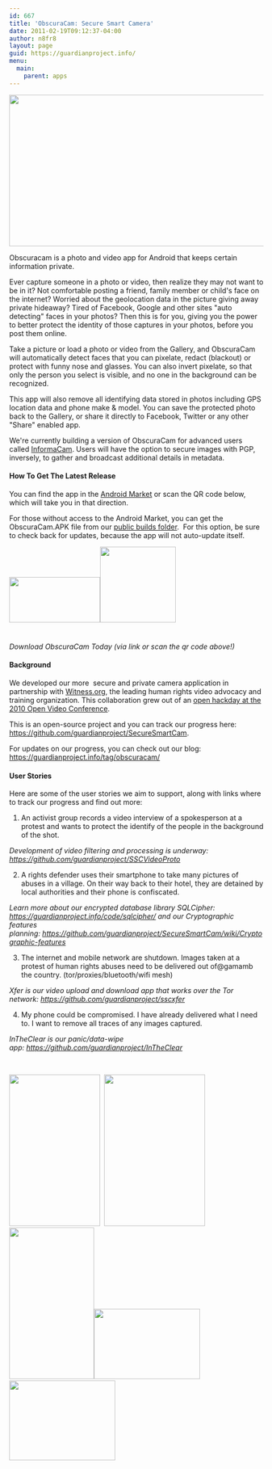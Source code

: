 ```yaml
---
id: 667
title: 'ObscuraCam: Secure Smart Camera'
date: 2011-02-19T09:12:37-04:00
author: n8fr8
layout: page
guid: https://guardianproject.info/
menu:
  main:
    parent: apps
---
```

[<img class="size-full wp-image-1155 alignnone" title="ssc_feature" alt="" src="https://guardianproject.info/wp-content/uploads/2011/02/ssc_feature.png" width="614" height="300" srcset="https://guardianproject.info/wp-content/uploads/2011/02/ssc_feature.png 1024w, https://guardianproject.info/wp-content/uploads/2011/02/ssc_feature-300x146.png 300w" sizes="(max-width: 614px) 100vw, 614px" />](https://guardianproject.info/wp-content/uploads/2011/02/ssc_feature.png)

Obscuracam is a photo and video app for Android that keeps certain information private.

Ever capture someone in a photo or video, then realize they may not want to be in it? Not comfortable posting a friend, family member or child's face on the internet? Worried about the geolocation data in the picture giving away private hideaway? Tired of Facebook, Google and other sites "auto detecting" faces in your photos? Then this is for you, giving you the power to better protect the identity of those captures in your photos, before you post them online.

Take a picture or load a photo or video from the Gallery, and ObscuraCam will automatically detect faces that you can pixelate, redact (blackout) or protect with funny nose and glasses. You can also invert pixelate, so that only the person you select is visible, and no one in the background can be recognized.

This app will also remove all identifying data stored in photos including GPS location data and phone make & model. You can save the protected photo back to the Gallery, or share it directly to Facebook, Twitter or any other "Share" enabled app.

We're currently building a version of ObscuraCam for advanced users called <a title="informacam app" href="https://guardianproject.info/apps/informacam/" target="_blank">InformaCam</a>. Users will have the option to secure images with PGP, inversely, to gather and broadcast additional details in metadata.

#### How To Get The Latest Release

<span style="font-weight: normal;">You can find the app in the <a href="https://market.android.com/details?id=org.witness.sscphase1&feature=search_result">Android Market</a> or scan the QR code below, which will take you in that direction.</span>

For those without access to the Android Market, you can get the ObscuraCam.APK file from our <a title="ObscuraCam builds" href="https://guardianproject.info/builds/Obscura/" target="_blank">public builds folder</a>.  For this option, be sure to check back for updates, because the app will not auto-update itself.

[<img class="size-full wp-image-1154 alignnone" style="margin-top: 5px; margin-bottom: 25px;" title="available-on-android-market-iphone-like-badge" alt="" src="https://guardianproject.info/wp-content/uploads/2011/06/available-on-android-market-iphone-like-badge.png" width="180" height="90" /><img class="size-full wp-image-1164 alignnone" title="obscuraqrfancy" alt="" src="https://guardianproject.info/wp-content/uploads/2011/02/obscuraqrfancy.png" width="150" height="150" />](https://market.android.com/details?id=org.witness.sscphase1&feature=search_result)

_Download ObscuraCam Today (via link or scan the qr code above!)_

#### Background

We developed our more  secure and private camera application in partnership with [Witness.org](https://www.witness.org), the leading human rights video advocacy and training organization. This collaboration grew out of an [open hackday at the 2010 Open Video Conference](https://blog.witness.org/2010/10/ovc2010-opensubtitles/).

This is an open-source project and you can track our progress here: <https://github.com/guardianproject/SecureSmartCam>.

For updates on our progress, you can check out our blog: <a title="obscuracam tag" href="https://guardianproject.info/tag/obscuracam/" target="_blank">https://guardianproject.info/tag/obscuracam/</a>

#### User Stories

Here are some of the user stories we aim to support, along with links where to track our progress and find out more:

1) An activist group records a video interview of a spokesperson at a protest and wants to protect the identify of the people in the background of the shot.

_Development of video filtering and processing is underway: <https://github.com/guardianproject/SSCVideoProto>_

2) A rights defender uses their smartphone to take many pictures of abuses in a village. On their way back to their hotel, they are detained by local authorities and their phone is confiscated.

_Learn more about our encrypted database library SQLCipher: <https://guardianproject.info/code/sqlcipher/> and our Cryptographic features planning: <https://github.com/guardianproject/SecureSmartCam/wiki/Cryptographic-features>_

3) The internet and mobile network are shutdown. Images taken at a protest of human rights abuses need to be delivered out of@gamamb the country. (tor/proxies/bluetooth/wifi mesh)

_Xfer is our video upload and download app that works over the Tor network: <https://github.com/guardianproject/sscxfer>_

4) My phone could be compromised. I have already delivered what I need to. I want to remove all traces of any images captured.

_InTheClear is our panic/data-wipe app: <https://github.com/guardianproject/InTheClear>_

&nbsp;

<div>
  <a href="https://guardianproject.info/wp-content/uploads/2011/02/home.png"><img title="home" alt="" src="https://guardianproject.info/wp-content/uploads/2011/02/home-180x300.png" width="180" height="300" /></a>  <a href="https://guardianproject.info/wp-content/uploads/2011/02/protest1.png"><img class="size-medium wp-image-1418" title="protest" alt="" src="https://guardianproject.info/wp-content/uploads/2011/02/protest1-200x300.png" width="200" height="300" srcset="https://guardianproject.info/wp-content/uploads/2011/02/protest1-200x300.png 200w, https://guardianproject.info/wp-content/uploads/2011/02/protest1.png 320w" sizes="(max-width: 200px) 100vw, 200px" /></a><a href="https://guardianproject.info/wp-content/uploads/2011/02/snowbunnyobscuraface.jpg"><img class="size-medium wp-image-1421" title="snowbunnyobscuraface" alt="" src="https://guardianproject.info/wp-content/uploads/2011/02/snowbunnyobscuraface-168x300.jpg" width="168" height="300" srcset="https://guardianproject.info/wp-content/uploads/2011/02/snowbunnyobscuraface-168x300.jpg 168w, https://guardianproject.info/wp-content/uploads/2011/02/snowbunnyobscuraface.jpg 404w" sizes="(max-width: 168px) 100vw, 168px" /></a><a href="https://guardianproject.info/wp-content/uploads/2011/02/protestobscura.jpg"><img class="wp-image-1420" title="protestobscura" alt="" src="https://guardianproject.info/wp-content/uploads/2011/02/protestobscura-300x199.jpg" width="210" height="139" srcset="https://guardianproject.info/wp-content/uploads/2011/02/protestobscura-300x199.jpg 300w, https://guardianproject.info/wp-content/uploads/2011/02/protestobscura.jpg 500w" sizes="(max-width: 210px) 100vw, 210px" /></a> <a href="https://guardianproject.info/wp-content/uploads/2011/02/teamdinner.jpg"><img class="wp-image-1424" title="teamdinner" alt="" src="https://guardianproject.info/wp-content/uploads/2011/02/teamdinner-300x225.jpg" width="210" height="158" srcset="https://guardianproject.info/wp-content/uploads/2011/02/teamdinner-300x225.jpg 300w, https://guardianproject.info/wp-content/uploads/2011/02/teamdinner.jpg 640w" sizes="(max-width: 210px) 100vw, 210px" /></a>
</div>

<div>
</div>

&nbsp;

&nbsp;